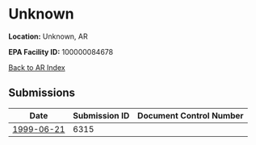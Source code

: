 # Unknown

**Location:** Unknown, AR

**EPA Facility ID:** 100000084678

[Back to AR Index](../../index.md)

## Submissions

| Date | Submission ID | Document Control Number |
|------|--------------|-------------------------|
| [1999-06-21](submissions/6315.md) | 6315 |  |
